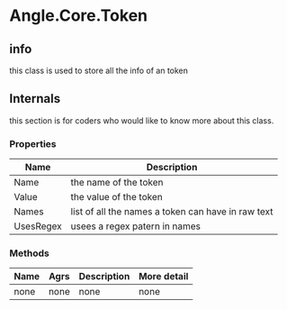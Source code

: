 # Angle.Core.Token
## info
this class is used to store all the info of an token

## Internals

this section is for coders who would like to know more about this class.

### Properties
Name|Description
----|----------|
Name|the name of the token
Value|the value of the token
Names|list of all the names a token can have in raw text
UsesRegex| usees a regex patern in names

### Methods
Name|Agrs|Description|More detail
----------|----|-----------|-----------
none|none|none|none
